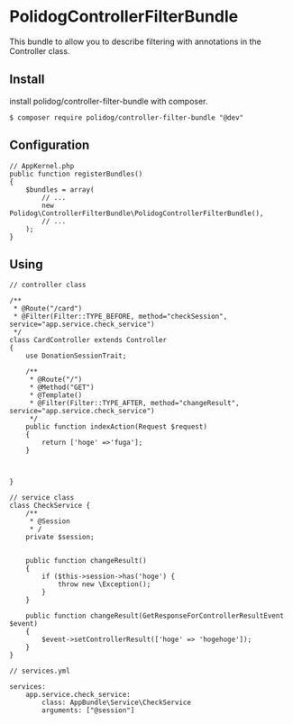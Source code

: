 # PolidogControllerFilterBundle

This bundle to allow you to describe filtering with annotations in the Controller class.

## Install
   
install polidog/controller-filter-bundle with composer.

```
$ composer require polidog/controller-filter-bundle "@dev"
```

## Configuration

```
// AppKernel.php
public function registerBundles()
{
    $bundles = array(
        // ...
        new Polidog\ControllerFilterBundle\PolidogControllerFilterBundle(),
        // ...
    );
}
```

## Using

```
// controller class

/**
 * @Route("/card")
 * @Filter(Filter::TYPE_BEFORE, method="checkSession", service="app.service.check_service")
 */
class CardController extends Controller
{
    use DonationSessionTrait;

    /**
     * @Route("/")
     * @Method("GET")
     * @Template()
     * @Filter(Filter::TYPE_AFTER, method="changeResult", service="app.service.check_service")
     */
    public function indexAction(Request $request)
    {
        return ['hoge' =>'fuga'];
    }



}

```

```
// service class
class CheckService {
    /** 
     * @Session
     * /
    private $session;
    
    
    public function changeResult()
    {
        if ($this->session->has('hoge') {
            throw new \Exception();
        }
    }
    
    public function changeResult(GetResponseForControllerResultEvent $event)
    {
        $event->setControllerResult(['hoge' => 'hogehoge']);
    }    
}

```

```
// services.yml

services:
    app.service.check_service:
        class: AppBundle\Service\CheckService
        arguments: ["@session"]

```

